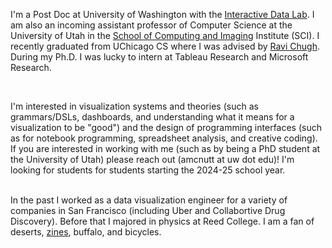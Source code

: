 I'm a Post Doc at University of Washington with the [Interactive Data Lab](https://idl.cs.washington.edu/). I am also an incoming assistant professor of Computer Science at the University of Utah in the [School of Computing and Imaging](https://www.sci.utah.edu/) Institute (SCI). I recently graduated from UChicago CS where I was advised by [Ravi Chugh](http://people.cs.uchicago.edu/~rchugh/). During my Ph.D. I was lucky to intern at Tableau Research and Microsoft Research. 

<br/>

I'm interested in visualization systems and theories (such as grammars/DSLs, dashboards, and understanding what it means for a visualization to be "good") and the design of programming interfaces (such as for notebook programming, spreadsheet analysis, and creative coding). If you are interested in working with me (such as by being a PhD student at the University of Utah) please reach out (amcnutt at uw dot edu)! I'm looking for students for students starting the 2024-25 school year.

<br/>
In the past I worked as a data visualization engineer for a variety of companies in San Francisco (including Uber and Collabortive Drug Discovery). 
Before that I majored in physics at Reed College. 
I am a fan of deserts, <a href="https://www.mcnutt.in/#/zines">zines</a>, buffalo, and bicycles.
